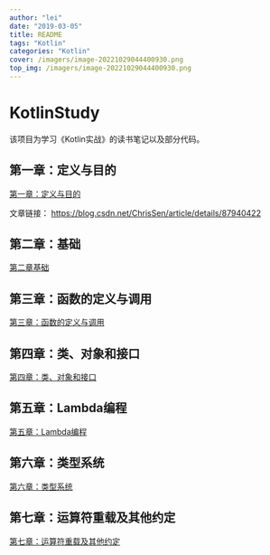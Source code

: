 ```yaml
---
author: "lei"
date: "2019-03-05"
title: README
tags: "Kotlin"
categories: "Kotlin"
cover: /imagers/image-20221029044400930.png
top_img: /imagers/image-20221029044400930.png
---
```


# KotlinStudy
该项目为学习《Kotlin实战》的读书笔记以及部分代码。

## 第一章：定义与目的
[第一章：定义与目的](https://github.com/chrissen0814/KotlinStudy/blob/master/article/%E7%AC%AC%E4%B8%80%E7%AB%A0%EF%BC%9A%E5%AE%9A%E4%B9%89%E4%B8%8E%E7%9B%AE%E7%9A%84.md)


文章链接： https://blog.csdn.net/ChrisSen/article/details/87940422

## 第二章：基础
[第二章基础](https://github.com/chrissen0814/KotlinStudy/blob/master/article/%E7%AC%AC%E4%BA%8C%E7%AB%A0%EF%BC%9A%E5%9F%BA%E7%A1%80.md)

## 第三章：函数的定义与调用
[第三章：函数的定义与调用](https://github.com/chrissen0814/KotlinStudy/blob/master/article/%E7%AC%AC%E4%B8%89%E7%AB%A0%EF%BC%9A%E5%87%BD%E6%95%B0%E7%9A%84%E5%AE%9A%E4%B9%89%E4%B8%8E%E8%B0%83%E7%94%A8.md)

## 第四章：类、对象和接口
[第四章：类、对象和接口](https://blog.csdn.net/ChrisSen/article/details/88423195)

## 第五章：Lambda编程
[第五章：Lambda编程](https://blog.csdn.net/ChrisSen/article/details/88423195)

## 第六章：类型系统
[第六章：类型系统](https://blog.csdn.net/ChrisSen/article/details/88682157)

## 第七章：运算符重载及其他约定
[第七章：运算符重载及其他约定](https://blog.csdn.net/ChrisSen/article/details/88849161)

